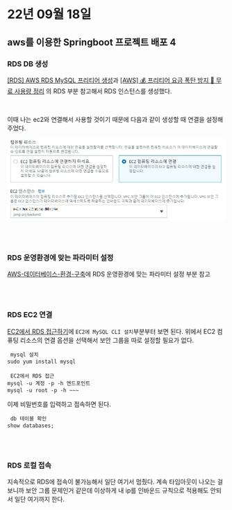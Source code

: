 # 22년 09월 18일


## aws를 이용한 Springboot 프로젝트 배포 4

### RDS DB 생성

[[RDS] AWS RDS MySQL 프리티어 생성](https://dev-elena-k.tistory.com/12)과 [[AWS] 💰 프리티어 요금 폭탄 방지 💸 무료 사용량 정리](https://inpa.tistory.com/entry/AWS-%F0%9F%92%B0-%ED%94%84%EB%A6%AC%ED%8B%B0%EC%96%B4-%EC%9A%94%EA%B8%88-%ED%8F%AD%ED%83%84-%EB%B0%A9%EC%A7%80-%F0%9F%92%B8-%EB%AC%B4%EB%A3%8C-%EC%82%AC%EC%9A%A9%EB%9F%89-%EC%A0%95%EB%A6%AC#RDS) 의 RDS 부분 참고해서 RDS 인스턴스를 생성했다.

<br>

이때 나는 ec2와 연결해서 사용할 것이기 때문에 다음과 같이 생성할 때 연결을 설정해주었다.

<p align="center"><img src="./imgs/../img/2022-09-18.jpg" width="600"></p>

<br>
<br>

### RDS 운영환경에 맞는 파라미터 설정

[AWS-데이터베이스-환경-구축](https://velog.io/@swchoi0329/AWS-%EB%8D%B0%EC%9D%B4%ED%84%B0%EB%B2%A0%EC%9D%B4%EC%8A%A4-%ED%99%98%EA%B2%BD-%EA%B5%AC%EC%B6%95)에 RDS 운영환경에 맞는 파라미터 설정 부분 참고


<br>
<br>

### RDS EC2 연결
[EC2에서 RDS 접근하기](https://codesyun.tistory.com/303)에 `EC2에 MySQL CLI 설치`부분부터 보면 된다. 위에서 EC2 컴퓨팅 리소스의 연결 옵션을 선택해서 보안 그룹을 따로 설정할 필요가 없다.

```
 mysql 설치
sudo yum install mysql

 EC2에서 RDS 접근
mysql -u 계정 -p -h 엔드포인트
mysql -u root -p -h ~~~
```

이제 비밀번호를 입력하고 접속하면 된다.
```
 db 테이블 확인
show databases;
```

<br>
<br>

### RDS 로컬 접속

지속적으로 RDS에 접속이 불가능해서 일단 여기서 멈췄다. 계속 타임아웃이 나오는 걸 보니까 보안 그룹 문제인거 같은데 이상하게 내 ip를 인바운드 규칙으로 적용해도 안되서 일단 여기까지 한다.